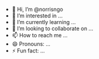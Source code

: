 - 👋 Hi, I’m @norrisngo
- 👀 I’m interested in ...
- 🌱 I’m currently learning ...
- 💞️ I’m looking to collaborate on ...
- 📫 How to reach me ...
- 😄 Pronouns: ...
- ⚡ Fun fact: ...

<!---
norrisngo/norrisngo is a ✨ special ✨ repository because its `README.md` (this file) appears on your GitHub profile.
You can click the Preview link to take a look at your changes.
--->

